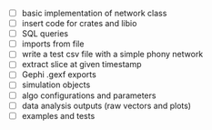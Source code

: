 - [ ] basic implementation of network class
- [ ] insert code for crates and libio
- [ ] SQL queries
- [ ] imports from file
- [ ] write a test csv file with a simple phony network
- [ ] extract slice at given timestamp
- [ ] Gephi .gexf exports
- [ ] simulation objects
- [ ] algo configurations and parameters
- [ ] data analysis outputs (raw vectors and plots) 
- [ ] examples and tests